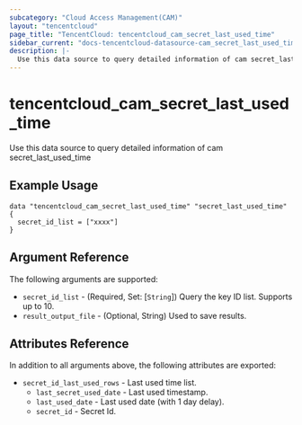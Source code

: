 ```yaml
---
subcategory: "Cloud Access Management(CAM)"
layout: "tencentcloud"
page_title: "TencentCloud: tencentcloud_cam_secret_last_used_time"
sidebar_current: "docs-tencentcloud-datasource-cam_secret_last_used_time"
description: |-
  Use this data source to query detailed information of cam secret_last_used_time
---
```


# tencentcloud_cam_secret_last_used_time

Use this data source to query detailed information of cam secret_last_used_time

## Example Usage

```hcl
data "tencentcloud_cam_secret_last_used_time" "secret_last_used_time" {
  secret_id_list = ["xxxx"]
}
```

## Argument Reference

The following arguments are supported:

* `secret_id_list` - (Required, Set: [`String`]) Query the key ID list. Supports up to 10.
* `result_output_file` - (Optional, String) Used to save results.

## Attributes Reference

In addition to all arguments above, the following attributes are exported:

* `secret_id_last_used_rows` - Last used time list.
  * `last_secret_used_date` - Last used timestamp.
  * `last_used_date` - Last used date (with 1 day delay).
  * `secret_id` - Secret Id.


